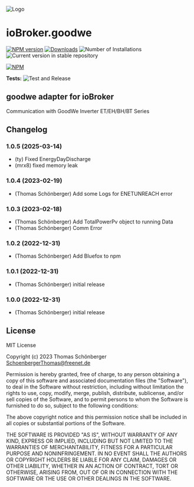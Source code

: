 ![Logo](admin/goodwe.png)
# ioBroker.goodwe

[![NPM version](https://img.shields.io/npm/v/iobroker.goodwe.svg)](https://www.npmjs.com/package/iobroker.goodwe)
[![Downloads](https://img.shields.io/npm/dm/iobroker.goodwe.svg)](https://www.npmjs.com/package/iobroker.goodwe)
![Number of Installations](https://iobroker.live/badges/goodwe-installed.svg)
![Current version in stable repository](https://iobroker.live/badges/goodwe-stable.svg)

[![NPM](https://nodei.co/npm/iobroker.goodwe.png?downloads=true)](https://nodei.co/npm/iobroker.goodwe/)

**Tests:** ![Test and Release](https://github.com/FossyTom/ioBroker.goodwe/workflows/Test%20and%20Release/badge.svg)

## goodwe adapter for ioBroker

Communication with GoodWe Inverter ET/EH/BH/BT Series



## Changelog
<!--
	Placeholder for the next version (at the beginning of the line):
	### **WORK IN PROGRESS**
-->

### 1.0.5 (2025-03-14)
* (ty) Fixed EnergyDayDischarge
* (mrx8) fixed memory leak

### 1.0.4 (2023-02-19)
* (Thomas Schönberger) Add some Logs for ENETUNREACH error

### 1.0.3 (2023-02-18)

* (Thomas Schönberger) Add TotalPowerPv object to running Data
* (Thomas Schönberger) Comm Error

### 1.0.2 (2022-12-31)

* (Thomas Schönberger) Add Bluefox to npm

### 1.0.1 (2022-12-31)
* (Thomas Schönberger) initial release

### 1.0.0 (2022-12-31)
* (Thomas Schönberger) initial release

## License
MIT License

Copyright (c) 2023 Thomas Schönberger <SchoenbergerThomas@freenet.de>

Permission is hereby granted, free of charge, to any person obtaining a copy
of this software and associated documentation files (the "Software"), to deal
in the Software without restriction, including without limitation the rights
to use, copy, modify, merge, publish, distribute, sublicense, and/or sell
copies of the Software, and to permit persons to whom the Software is
furnished to do so, subject to the following conditions:

The above copyright notice and this permission notice shall be included in all
copies or substantial portions of the Software.

THE SOFTWARE IS PROVIDED "AS IS", WITHOUT WARRANTY OF ANY KIND, EXPRESS OR
IMPLIED, INCLUDING BUT NOT LIMITED TO THE WARRANTIES OF MERCHANTABILITY,
FITNESS FOR A PARTICULAR PURPOSE AND NONINFRINGEMENT. IN NO EVENT SHALL THE
AUTHORS OR COPYRIGHT HOLDERS BE LIABLE FOR ANY CLAIM, DAMAGES OR OTHER
LIABILITY, WHETHER IN AN ACTION OF CONTRACT, TORT OR OTHERWISE, ARISING FROM,
OUT OF OR IN CONNECTION WITH THE SOFTWARE OR THE USE OR OTHER DEALINGS IN THE
SOFTWARE.
